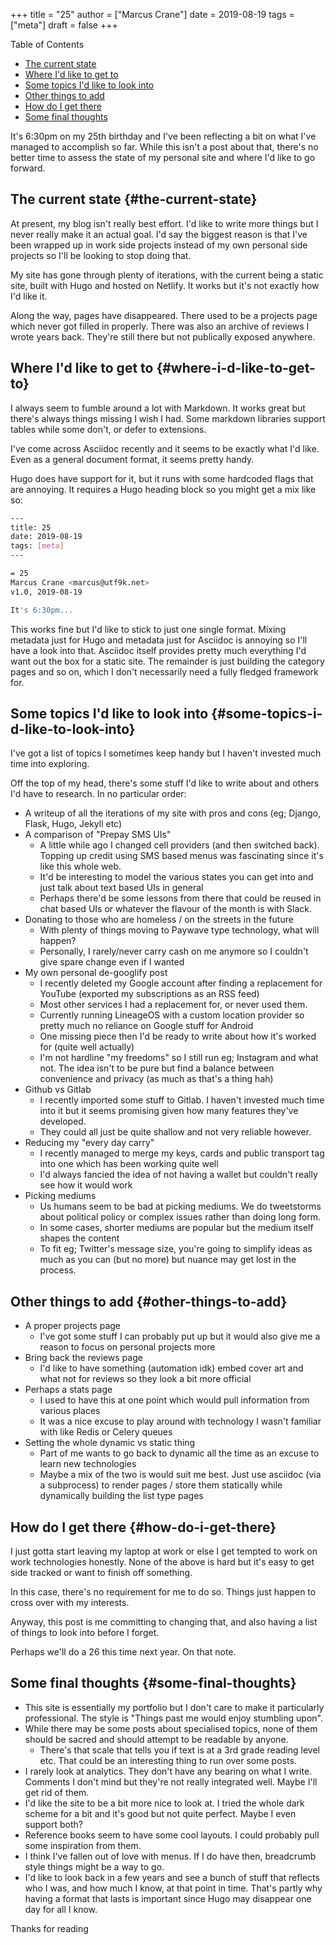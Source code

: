 +++
title = "25"
author = ["Marcus Crane"]
date = 2019-08-19
tags = ["meta"]
draft = false
+++

<div class="ox-hugo-toc toc">
<div></div>

<div class="heading">Table of Contents</div>

- [The current state](#the-current-state)
- [Where I'd like to get to](#where-i-d-like-to-get-to)
- [Some topics I'd like to look into](#some-topics-i-d-like-to-look-into)
- [Other things to add](#other-things-to-add)
- [How do I get there](#how-do-i-get-there)
- [Some final thoughts](#some-final-thoughts)

</div>
<!--endtoc-->

It's 6:30pm on my 25th birthday and I've been reflecting a bit on what I've managed to accomplish so far. While this isn't a post about that, there's no better time to assess the state of my personal site and where I'd like to go forward.


## The current state {#the-current-state}

At present, my blog isn't really best effort. I'd like to write more things but I never really make it an actual goal. I'd say the biggest reason is that I've been wrapped up in work side projects instead of my own personal side projects so I'll be looking to stop doing that.

My site has gone through plenty of iterations, with the current being a static site, built with Hugo and hosted on Netlify. It works but it's not exactly how I'd like it.

Along the way, pages have disappeared. There used to be a projects page which never got filled in properly. There was also an archive of reviews I wrote years back. They're still there but not publically exposed anywhere.


## Where I'd like to get to {#where-i-d-like-to-get-to}

I always seem to fumble around a lot with Markdown. It works great but there's always things missing I wish I had. Some markdown libraries support tables while some don't, or defer to extensions.

I've come across Asciidoc recently and it seems to be exactly what I'd like. Even as a general document format, it seems pretty handy.

Hugo does have support for it, but it runs with some hardcoded flags that are annoying. It requires a Hugo heading block so you might get a mix like so:

```bash
---
title: 25
date: 2019-08-19
tags: [meta]
---

= 25
Marcus Crane <marcus@utf9k.net>
v1.0, 2019-08-19

It's 6:30pm...
```

This works fine but I'd like to stick to just one single format. Mixing metadata just for Hugo and metadata just for Asciidoc is annoying so I'll have a look into that. Asciidoc itself provides pretty much everything I'd want out the box for a static site. The remainder is just building the category pages and so on, which I don't necessarily need a fully fledged framework for.


## Some topics I'd like to look into {#some-topics-i-d-like-to-look-into}

I've got a list of topics I sometimes keep handy but I haven't invested much time into exploring.

Off the top of my head, there's some stuff I'd like to write about and others I'd have to research. In no particular order:

-   A writeup of all the iterations of my site with pros and cons (eg; Django, Flask, Hugo, Jekyll etc)
-   A comparison of "Prepay SMS UIs"
    -   A little while ago I changed cell providers (and then switched back). Topping up credit using SMS based menus was fascinating since it's like this whole web.
    -   It'd be interesting to model the various states you can get into and just talk about text based UIs in general
    -   Perhaps there'd be some lessons from there that could be reused in chat based UIs or whatever the flavour of the month is with Slack.
-   Donating to those who are homeless / on the streets in the future
    -   With plenty of things moving to Paywave type technology, what will happen?
    -   Personally, I rarely/never carry cash on me anymore so I couldn't give spare change even if I wanted
-   My own personal de-googlify post
    -   I recently deleted my Google account after finding a replacement for YouTube (exported my subscriptions as an RSS feed)
    -   Most other services I had a replacement for, or never used them.
    -   Currently running LineageOS with a custom location provider so pretty much no reliance on Google stuff for Android
    -   One missing piece then I'd be ready to write about how it's worked for (quite well actually)
    -   I'm not hardline "my freedoms" so I still run eg; Instagram and what not. The idea isn't to be pure but find a balance between convenience and privacy (as much as that's a thing hah)
-   Github vs Gitlab
    -   I recently imported some stuff to Gitlab. I haven't invested much time into it but it seems promising given how many features they've developed.
    -   They could all just be quite shallow and not very reliable however.
-   Reducing my "every day carry"
    -   I recently managed to merge my keys, cards and public transport tag into one which has been working quite well
    -   I'd always fancied the idea of not having a wallet but couldn't really see how it would work
-   Picking mediums
    -   Us humans seem to be bad at picking mediums. We do tweetstorms about political policy or complex issues rather than doing long form.
    -   In some cases, shorter mediums are popular but the medium itself shapes the content
    -   To fit eg; Twitter's message size, you're going to simplify ideas as much as you can (but no more) but nuance may get lost in the process.


## Other things to add {#other-things-to-add}

-   A proper projects page
    -   I've got some stuff I can probably put up but it would also give me a reason to focus on personal projects more
-   Bring back the reviews page
    -   I'd like to have something (automation idk) embed cover art and what not for reviews so they look a bit more official
-   Perhaps a stats page
    -   I used to have this at one point which would pull information from various places
    -   It was a nice excuse to play around with technology I wasn't familiar with like Redis or Celery queues
-   Setting the whole dynamic vs static thing
    -   Part of me wants to go back to dynamic all the time as an excuse to learn new technologies
    -   Maybe a mix of the two is would suit me best. Just use asciidoc (via a subprocess) to render pages / store them statically while dynamically building the list type pages


## How do I get there {#how-do-i-get-there}

I just gotta start leaving my laptop at work or else I get tempted to work on work technologies honestly. None of the above is hard but it's easy to get side tracked or want to finish off something.

In this case, there's no requirement for me to do so. Things just happen to cross over with my interests.

Anyway, this post is me committing to changing that, and also having a list of things to look into before I forget.

Perhaps we'll do a 26 this time next year. On that note.


## Some final thoughts {#some-final-thoughts}

-   This site is essentially my portfolio but I don't care to make it particularly professional. The style is "Things past me would enjoy stumbling upon".
-   While there may be some posts about specialised topics, none of them should be sacred and should attempt to be readable by anyone.
    -   There's that scale that tells you if text is at a 3rd grade reading level etc. That could be an interesting thing to run over some posts.
-   I rarely look at analytics. They don't have any bearing on what I write. Comments I don't mind but they're not really integrated well. Maybe I'll get rid of them.
-   I'd like the site to be a bit more nice to look at. I tried the whole dark scheme for a bit and it's good but not quite perfect. Maybe I even support both?
-   Reference books seem to have some cool layouts. I could probably pull some inspiration from them.
-   I think I've fallen out of love with menus. If I do have then, breadcrumb style things might be a way to go.
-   I'd like to look back in a few years and see a bunch of stuff that reflects who I was, and how much I know, at that point in time. That's partly why having a format that lasts is important since Hugo may disappear one day for all I know.

Thanks for reading
